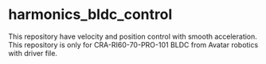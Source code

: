# harmonics_bldc_control
This repository have velocity and position control with smooth acceleration. This repository is only for CRA-RI60-70-PRO-101 BLDC from Avatar robotics with driver file.
